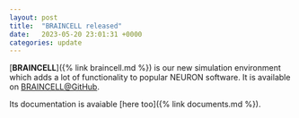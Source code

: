 ```yaml
---
layout: post
title:  "BRAINCELL released"
date:   2023-05-20 23:01:31 +0000
categories: update
---
```


[**BRAINCELL**]({% link braincell.md %}) is our new simulation environment 
which adds a lot of functionality to popular NEURON software. It is
available on [BRAINCELL@GitHub](https://github.com/RusakovLab/BrainCell).

Its documentation is avaiable [here too]({% link documents.md %}).
